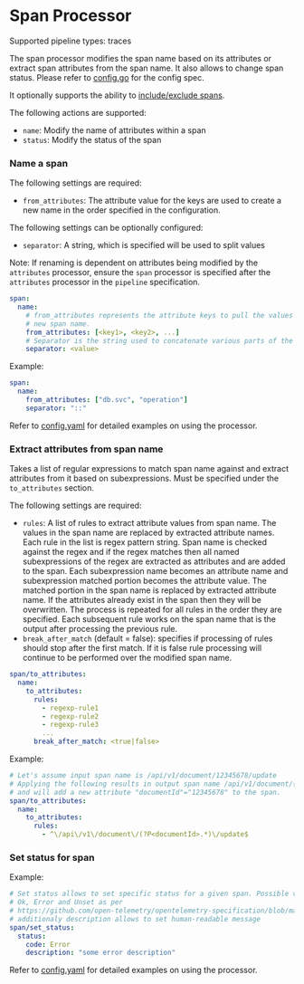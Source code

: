 # Span Processor

Supported pipeline types: traces

The span processor modifies the span name based on its attributes or extract span attributes from the span name. It also allows
to change span status. Please refer to [config.go](./config.go) for the config spec.

It optionally supports the ability to [include/exclude spans](../README.md#includeexclude-spans).

The following actions are supported:

- `name`: Modify the name of attributes within a span
- `status`: Modify the status of the span

### Name a span

The following settings are required:

- `from_attributes`: The attribute value for the keys are used to create a
new name in the order specified in the configuration.

The following settings can be optionally configured:

- `separator`: A string, which is specified will be used to split values

Note: If renaming is dependent on attributes being modified by the `attributes`
processor, ensure the `span` processor is specified after the `attributes`
processor in the `pipeline` specification.

```yaml
span:
  name:
    # from_attributes represents the attribute keys to pull the values from to generate the
    # new span name.
    from_attributes: [<key1>, <key2>, ...]
    # Separator is the string used to concatenate various parts of the span name.
    separator: <value>
```

Example:

```yaml
span:
  name:
    from_attributes: ["db.svc", "operation"]
    separator: "::"
```

Refer to [config.yaml](./testdata/config.yaml) for detailed
examples on using the processor.

### Extract attributes from span name

Takes a list of regular expressions to match span name against and extract
attributes from it based on subexpressions. Must be specified under the
`to_attributes` section.

The following settings are required:

- `rules`: A list of rules to extract attribute values from span name. The values
in the span name are replaced by extracted attribute names. Each rule in the list
is regex pattern string. Span name is checked against the regex and if the regex
matches then all named subexpressions of the regex are extracted as attributes
and are added to the span. Each subexpression name becomes an attribute name and
subexpression matched portion becomes the attribute value. The matched portion
in the span name is replaced by extracted attribute name. If the attributes
already exist in the span then they will be overwritten. The process is repeated
for all rules in the order they are specified. Each subsequent rule works on the
span name that is the output after processing the previous rule.
- `break_after_match` (default = false): specifies if processing of rules should stop after the first
match. If it is false rule processing will continue to be performed over the
modified span name.

```yaml
span/to_attributes:
  name:
    to_attributes:
      rules:
        - regexp-rule1
        - regexp-rule2
        - regexp-rule3
        ...
      break_after_match: <true|false>

```

Example:

```yaml
# Let's assume input span name is /api/v1/document/12345678/update
# Applying the following results in output span name /api/v1/document/{documentId}/update
# and will add a new attribute "documentId"="12345678" to the span.
span/to_attributes:
  name:
    to_attributes:
      rules:
        - ^\/api\/v1\/document\/(?P<documentId>.*)\/update$
```

### Set status for span

Example:

```yaml
# Set status allows to set specific status for a given span. Possible values are
# Ok, Error and Unset as per
# https://github.com/open-telemetry/opentelemetry-specification/blob/main/specification/trace/api.md#set-status
# additionaly description allows to set human-readable message
span/set_status:
  status:
    code: Error
    description: "some error description"
```


Refer to [config.yaml](./testdata/config.yaml) for detailed
examples on using the processor.
